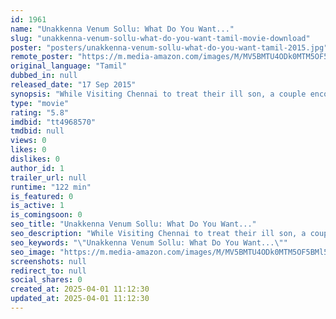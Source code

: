 ```yaml
---
id: 1961
name: "Unakkenna Venum Sollu: What Do You Want..."
slug: "unakkenna-venum-sollu-what-do-you-want-tamil-movie-download"
poster: "posters/unakkenna-venum-sollu-what-do-you-want-tamil-2015.jpg"
remote_poster: "https://m.media-amazon.com/images/M/MV5BMTU4ODk0MTM5OF5BMl5BanBnXkFtZTgwNTIyMzQ3NjE@._V1_SX300.jpg"
original_language: "Tamil"
dubbed_in: null
released_date: "17 Sep 2015"
synopsis: "While Visiting Chennai to treat their ill son, a couple encounter a paranormal presence linked to a fateful past decision made by the boy's mother."
type: "movie"
rating: "5.8"
imdbid: "tt4968570"
tmdbid: null
views: 0
likes: 0
dislikes: 0
author_id: 1
trailer_url: null
runtime: "122 min"
is_featured: 0
is_active: 1
is_comingsoon: 0
seo_title: "Unakkenna Venum Sollu: What Do You Want..."
seo_description: "While Visiting Chennai to treat their ill son, a couple encounter a paranormal presence linked to a fateful past decision made by the boy's mother."
seo_keywords: "\"Unakkenna Venum Sollu: What Do You Want...\""
seo_image: "https://m.media-amazon.com/images/M/MV5BMTU4ODk0MTM5OF5BMl5BanBnXkFtZTgwNTIyMzQ3NjE@._V1_SX300.jpg"
screenshots: null
redirect_to: null
social_shares: 0
created_at: 2025-04-01 11:12:30
updated_at: 2025-04-01 11:12:30
---
```


